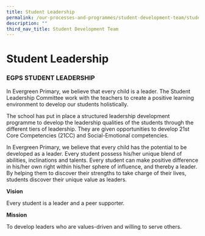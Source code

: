 ```yaml
---
title: Student Leadership
permalink: /our-processes-and-programmes/student-development-team/student-leadership
description: ""
third_nav_title: Student Development Team
---
```

# **Student Leadership**

### EGPS STUDENT LEADERSHIP

In Evergreen Primary, we believe that every child is a leader. The Student Leadership Committee work with the teachers to create a positive learning environment to develop our students holistically. 

The school has put in place a structured leadership development programme to develop the leadership qualities of the students through the different tiers of leadership. They are given opportunities to develop 21st Core Competencies (21CC) and Social-Emotional competencies. 

In Evergreen Primary, we believe that every child has the potential to be developed as a leader. Every student possess his/her unique blend of abilities, inclinations and talents. Every student can make positive difference in his/her own right within his/her sphere of influence, and thereby a leader. By helping them to discover their strengths to take charge of their lives, students discover their unique value as leaders.
  

**Vision**

Every student is a leader and a peer supporter.

**Mission**

To develop leaders who are values-driven and willing to serve others.